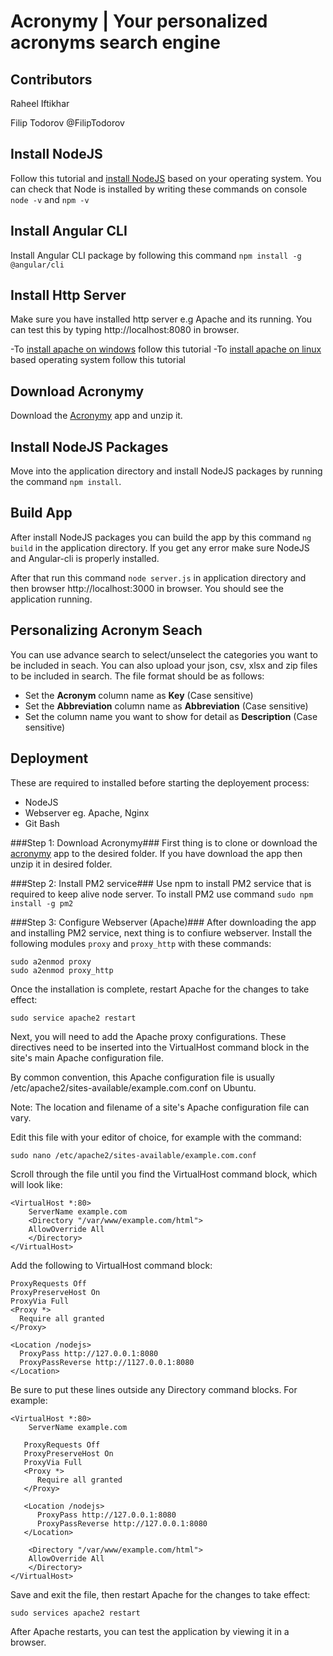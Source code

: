 # Acronymy | Your personalized acronyms search engine

## Contributors 

Raheel Iftikhar 

Filip Todorov @FilipTodorov

## Install NodeJS

Follow this tutorial and [install NodeJS](https://docs.npmjs.com/getting-started/installing-node) based on your operating system. You can check that Node is installed by writing these commands on console 
```node -v``` and ```npm -v```

## Install Angular CLI
Install Angular CLI package by following this command ```npm install -g @angular/cli```

## Install Http Server
Make sure you have installed http server e.g Apache and its running. You can test this by typing http://localhost:8080 in browser.

-To [install apache on windows](https://www.sitepoint.com/how-to-install-apache-on-windows/) follow this tutorial
-To [install apache on linux](http://www.thatislinux.com/how-to-install-apache-webserver/) based operating system follow this tutorial

## Download Acronymy

Download the [Acronymy](https://github.com/Singapore-Tech-Entrepreneurs/acronymy) app and unzip it.

## Install NodeJS Packages

Move into the application directory and install NodeJS packages by running the command ```npm install```. 


## Build App

After install NodeJS packages you can build the app by this command ```ng build``` in the application directory. If you get any error make sure NodeJS and Angular-cli is properly installed.

After that run this command ```node server.js``` in application directory and then browser http://localhost:3000 in browser. You should see the application running.

## Personalizing Acronym Seach

You can use advance search to select/unselect the categories you want to be included in seach. You can also upload your json, csv, xlsx and zip files to be included in search. The file format should be as follows:

- Set the **Acronym** column name as **Key** (Case sensitive)
- Set the **Abbreviation** column name as **Abbreviation** (Case sensitive)
- Set the column name you want to show for detail as **Description** (Case sensitive)


## Deployment

These are required to installed before starting the deployement process:
- NodeJS
- Webserver eg. Apache, Nginx
- Git Bash

###Step 1: Download Acronymy###
First thing is to clone or download the [acronymy](https://github.com/Singapore-Tech-Entrepreneurs/Acronymy) app to the desired folder. If you have download the app then unzip it in desired folder.

###Step 2: Install PM2 service###
Use npm to install PM2 service that is required to keep alive node server. To install PM2 use command
```sudo npm install -g pm2```

###Step 3: Configure Webserver (Apache)###
After downloading the app and installing PM2 service, next thing is to confiure webserver. Install the following modules ```proxy``` and ```proxy_http``` with these commands:

```
sudo a2enmod proxy
sudo a2enmod proxy_http
```

Once the installation is complete, restart Apache for the changes to take effect:

```sudo service apache2 restart```

Next, you will need to add the Apache proxy configurations. These directives need to be inserted into the VirtualHost command block in the site's main Apache configuration file.

By common convention, this Apache configuration file is usually /etc/apache2/sites-available/example.com.conf on Ubuntu.

Note: The location and filename of a site's Apache configuration file can vary.

Edit this file with your editor of choice, for example with the command:

```sudo nano /etc/apache2/sites-available/example.com.conf```

Scroll through the file until you find the VirtualHost command block, which will look like:

```
<VirtualHost *:80>
	ServerName example.com
    <Directory "/var/www/example.com/html">
    AllowOverride All
    </Directory>
</VirtualHost>
```

Add the following to VirtualHost command block:

```
ProxyRequests Off
ProxyPreserveHost On
ProxyVia Full
<Proxy *>
  Require all granted
</Proxy>

<Location /nodejs>
  ProxyPass http://127.0.0.1:8080
  ProxyPassReverse http://1127.0.0.1:8080
</Location>
```

Be sure to put these lines outside any Directory command blocks. For example:

```
<VirtualHost *:80>
	ServerName example.com

   ProxyRequests Off
   ProxyPreserveHost On
   ProxyVia Full
   <Proxy *>
      Require all granted
   </Proxy>

   <Location /nodejs>
      ProxyPass http://127.0.0.1:8080
      ProxyPassReverse http://127.0.0.1:8080
   </Location>

    <Directory "/var/www/example.com/html">
    AllowOverride All
    </Directory>
</VirtualHost>
```

Save and exit the file, then restart Apache for the changes to take effect:

```sudo services apache2 restart```

After Apache restarts, you can test the application by viewing it in a browser. 


